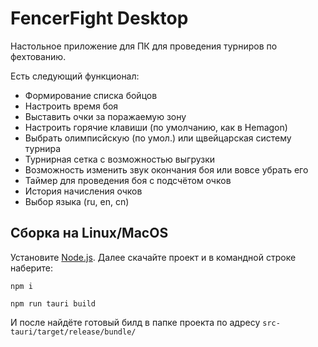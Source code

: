# FencerFight Desktop

Настольное приложение для ПК для проведения турниров по фехтованию.

Есть следующий функционал:

- Формирование списка бойцов
- Настроить время боя
- Выставить очки за поражаемую зону
- Настроить горячие клавиши (по умолчанию, как в Hemagon)
- Выбрать олимписйскую (по умол.) или щвейцарская систему турнира
- Турнирная сетка с возможностью выгрузки
- Возможность изменить звук окончания боя или вовсе убрать его
- Таймер для проведения боя с подсчётом очков
- История начисления очков
- Выбор языка (ru, en, cn)

## Сборка на Linux/MacOS

Установите [Node.js](https://nodejs.org/en/download). Далее скачайте проект и в командной строке наберите:

`npm i`

`npm run tauri build`

И после найдёте готовый билд в папке проекта по адресу `src-tauri/target/release/bundle/`
